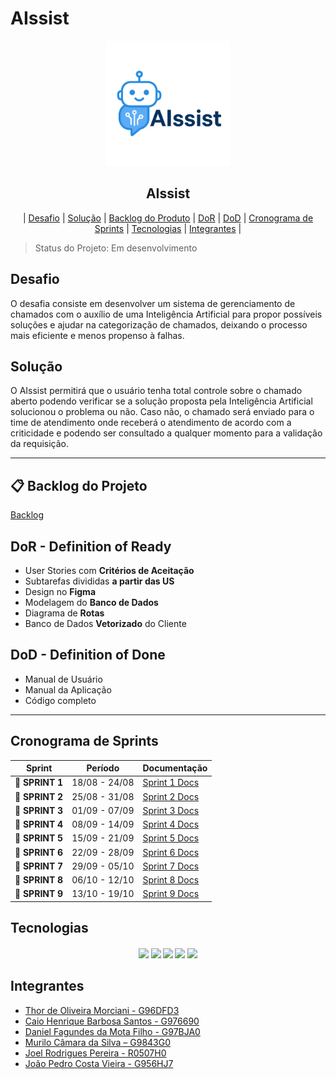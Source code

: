 
# AIssist 
  <p align="center">
      <img src="docs/img/logo.png" alt="logo da AIssist" width="200">
      <h2 align="center"> AIssist</h2>
  </p>

<p align="center">
  | <a href ="#desafio"> Desafio</a>  |
  <a href ="#solucao"> Solução</a>  |   
   <a href ="#backlog"> Backlog do Produto</a>  |
  <a href ="#dor">DoR</a>  |
  <a href ="#dod">DoD</a>  |
  <a href ="#sprint"> Cronograma de Sprints</a>  |
  <a href ="#tecnologias">Tecnologias</a> |
  <a href ="#integrantes"> Integrantes</a> |
</p>

> Status do Projeto: Em desenvolvimento 


##  Desafio <a id="desafio"></a>

O desafia consiste em desenvolver um sistema de gerenciamento de chamados com o auxílio de uma Inteligência Artificial para propor possíveis soluções e ajudar na categorização de chamados, deixando o processo mais eficiente e menos propenso à falhas.

##  Solução <a id="solucao"></a>

O AIssist permitirá que o usuário tenha total controle sobre o chamado aberto podendo verificar se a solução proposta pela Inteligência Artificial solucionou o problema ou não. Caso não, o chamado será enviado para o time de atendimento onde receberá o atendimento de acordo com a criticidade e podendo ser consultado a qualquer momento para a validação da requisição.

---

## 📋 Backlog do Projeto <a id="backlog"></a>
  [Backlog](./docs/UserStories.txt)

  ## DoR - Definition of Ready <a id="dor"></a>

* User Stories com **Critérios de Aceitação**
* Subtarefas divididas **a partir das US**
* Design no **Figma**
* Modelagem do **Banco de Dados**
* Diagrama de **Rotas**
* Banco de Dados **Vetorizado** do Cliente

## DoD - Definition of Done <a id="dod"></a>

* Manual de Usuário
* Manual da Aplicação
* Código completo

---

## Cronograma de Sprints <a id="sprint"></a>

| Sprint          |    Período    | Documentação                                     |
| --------------- | :-----------: | ------------------------------------------------ |
| 🔖 **SPRINT 1** | 18/08 - 24/08  | [Sprint 1 Docs](./docs/sprints/sprint%201.md) | 
| 🔖 **SPRINT 2** | 25/08 - 31/08  | [Sprint 2 Docs](./docs/sprints/sprint%202.md) | 
| 🔖 **SPRINT 3** | 01/09 - 07/09  | [Sprint 3 Docs](./docs/sprints/sprint%203.md) | 
| 🔖 **SPRINT 4** | 08/09 - 14/09  | [Sprint 4 Docs](./docs/sprints/sprint%204.md) | 
| 🔖 **SPRINT 5** | 15/09 - 21/09  | [Sprint 5 Docs](./docs/sprints/sprint%205.md) | 
| 🔖 **SPRINT 6** | 22/09 - 28/09  | [Sprint 6 Docs](./docs/sprints/sprint%206.md) | 
| 🔖 **SPRINT 7** | 29/09 - 05/10  | [Sprint 7 Docs](./docs/sprints/sprint%207.md) | 
| 🔖 **SPRINT 8** | 06/10 - 12/10  | [Sprint 8 Docs](./docs/sprints/sprint%208.md) | 
| 🔖 **SPRINT 9** | 13/10 - 19/10  | [Sprint 9 Docs](./docs/sprints/sprint%209.md) | 

##  Tecnologias <a id="tecnologias"></a>

<h4 align="center">
 <a href="https://www.typescriptlang.org/"><img src="https://img.shields.io/badge/TypeScript-3178C6?style=for-the-badge&logo=typescript&logoColor=white"></a>
 <a href="https://www.angular.dev/"><img src="https://img.shields.io/badge/angular-%23DD0031.svg?style=for-the-badge&logo=angular&logoColor=white"/></a>
 <a href="https://www.dotnet.microsoft.com/pt-br/languages/csharp/"><img src="https://img.shields.io/badge/c%23-%23239120.svg?style=for-the-badge&logo=csharp&logoColor=white"/></a> 
 <a href="https://github.com/"><img src="https://img.shields.io/badge/github-%23121011.svg?style=for-the-badge&logo=github&logoColor=white"/></a>
 <a href="https://www.figma.com/"><img src="https://img.shields.io/badge/Figma-F24E1E?style=for-the-badge&logo=figma&logoColor=white"/></a>

</h4>


## Integrantes <a id="integrantes"></a>

- [Thor de Oliveira Morciani - G96DFD3](https://github.com/ThorMorciani)
- [Caio Henrique Barbosa Santos - G976690](https://github.com/CaioHennrique)
- [Daniel Fagundes da Mota Filho - G97BJA0](https://github.com/DANFAGUNDES0)
- [Murilo Câmara da Silva – G9843G0](https://github.com/MuriloCSilva)
- [Joel Rodrigues Pereira - R0507H0](https://github.com/JoelRP00)
- [João Pedro Costa Vieira - G956HJ7](https://github.com/JoaoPcvv)